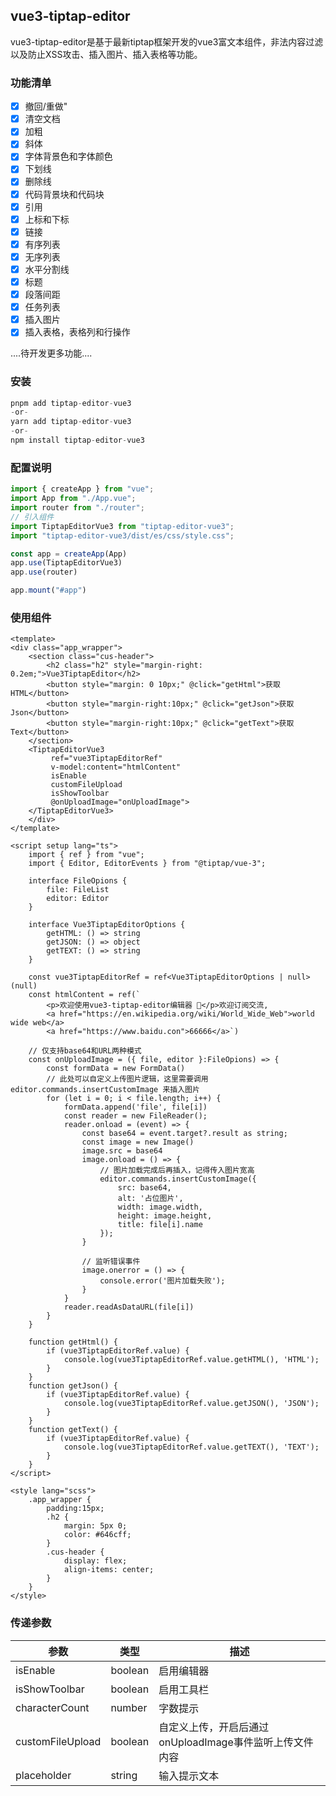 ## vue3-tiptap-editor 

vue3-tiptap-editor是基于最新tiptap框架开发的vue3富文本组件，非法内容过滤以及防止XSS攻击、插入图片、插入表格等功能。

### 功能清单
- [x] 撤回/重做"
- [x] 清空文档
- [x] 加粗
- [x] 斜体
- [x] 字体背景色和字体颜色
- [x] 下划线
- [x] 删除线
- [x] 代码背景块和代码块
- [x] 引用
- [x] 上标和下标
- [x] 链接
- [x] 有序列表
- [x] 无序列表
- [x] 水平分割线
- [x] 标题
- [x] 段落间距
- [x] 任务列表
- [x] 插入图片
- [x] 插入表格，表格列和行操作

....待开发更多功能....


### 安装
```js
pnpm add tiptap-editor-vue3
-or-
yarn add tiptap-editor-vue3
-or-
npm install tiptap-editor-vue3
```

### 配置说明
```js
import { createApp } from "vue";
import App from "./App.vue";
import router from "./router";
// 引入组件
import TiptapEditorVue3 from "tiptap-editor-vue3";
import "tiptap-editor-vue3/dist/es/css/style.css";

const app = createApp(App)
app.use(TiptapEditorVue3)
app.use(router)

app.mount("#app")


```
### 使用组件

```vue
<template>
<div class="app_wrapper">
    <section class="cus-header">
        <h2 class="h2" style="margin-right: 0.2em;">Vue3TiptapEditor</h2>
        <button style="margin: 0 10px;" @click="getHtml">获取HTML</button>
        <button style="margin-right:10px;" @click="getJson">获取Json</button>
        <button style="margin-right:10px;" @click="getText">获取Text</button>
    </section>
    <TiptapEditorVue3
         ref="vue3TiptapEditorRef" 
         v-model:content="htmlContent"
         isEnable
         customFileUpload
         isShowToolbar
         @onUploadImage="onUploadImage">
    </TiptapEditorVue3>
    </div>
</template>

<script setup lang="ts">
    import { ref } from "vue";
    import { Editor, EditorEvents } from "@tiptap/vue-3";

    interface FileOpions {
        file: FileList
        editor: Editor
    }

    interface Vue3TiptapEditorOptions {
        getHTML: () => string
        getJSON: () => object
        getTEXT: () => string
    }

    const vue3TiptapEditorRef = ref<Vue3TiptapEditorOptions | null>(null)
    const htmlContent = ref(`
        <p>欢迎使用vue3-tiptap-editor编辑器 🎉</p>欢迎订阅交流,
        <a href="https://en.wikipedia.org/wiki/World_Wide_Web">world wide web</a>
        <a href="https://www.baidu.con">66666</a>`)

    // 仅支持base64和URL两种模式
    const onUploadImage = ({ file, editor }:FileOpions) => {
        const formData = new FormData()
        // 此处可以自定义上传图片逻辑，这里需要调用 editor.commands.insertCustomImage 来插入图片
        for (let i = 0; i < file.length; i++) {
            formData.append('file', file[i])
            const reader = new FileReader();
            reader.onload = (event) => {
                const base64 = event.target?.result as string;
                const image = new Image()
                image.src = base64
                image.onload = () => {
                    // 图片加载完成后再插入，记得传入图片宽高
                    editor.commands.insertCustomImage({ 
                        src: base64, 
                        alt: '占位图片', 
                        width: image.width, 
                        height: image.height,
                        title: file[i].name 
                    });
                }
                
                // 监听错误事件
                image.onerror = () => {
                    console.error('图片加载失败');
                }
            }
            reader.readAsDataURL(file[i])
        }
    }

    function getHtml() {
        if (vue3TiptapEditorRef.value) {
            console.log(vue3TiptapEditorRef.value.getHTML(), 'HTML');
        }
    }
    function getJson() {
        if (vue3TiptapEditorRef.value) {
            console.log(vue3TiptapEditorRef.value.getJSON(), 'JSON');
        }
    }
    function getText() {
        if (vue3TiptapEditorRef.value) {
            console.log(vue3TiptapEditorRef.value.getTEXT(), 'TEXT');
        }
    }
</script>

<style lang="scss">
    .app_wrapper {
        padding:15px;
        .h2 {
            margin: 5px 0;
            color: #646cff;
        }
        .cus-header {
            display: flex;
            align-items: center;
        }
    }
</style>
```

### 传递参数

| 参数             | 类型    | 描述                                                    |
| ---------------- | ------- | ------------------------------------------------------- |
| isEnable         | boolean | 启用编辑器                                              |
| isShowToolbar    | boolean | 启用工具栏                                              |
| characterCount   | number  | 字数提示                                                |
| customFileUpload | boolean | 自定义上传，开启后通过onUploadImage事件监听上传文件内容 |
| placeholder      | string  | 输入提示文本                                            |

